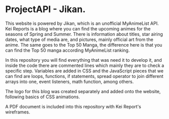 # ProjectAPI - Jikan.

This website is powered by Jikan, which is an unofficial MyAnimeList API. Kei Reports is a blog where you can find the upcoming animes for the seasons of Spring and Summer. There is information about titles, star airing dates, what type of media are, and pictures, mainly official art from the anime. The same goes to the Top 50 Manga, the difference here is that you can find the Top 50 manga according MyAnimeList ranking.

In this repository you will find everything that was need it to develop it, and inside the code there are commented lines which mainly they are to check a specific step. Variables are added in CSS and the JavaScript pieces that we can find are loops, functions, if statements, spread operator to join different arrays into one, event listeners, math function, among others.

The logo for this blog was created separately and added onto the website, following basics of CSS animations. 

A PDF document is included into this repository with Kei Report's wireframes.